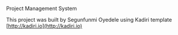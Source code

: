 Project Management System

This project was built by Segunfunmi Oyedele using Kadiri template [http://kadiri.io](http://kadiri.io)

